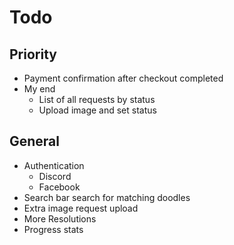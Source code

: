 # Todo

## Priority
- Payment confirmation after checkout completed
- My end
  - List of all requests by status
  - Upload image and set status 

## General
- Authentication
  - Discord
  - Facebook
- Search bar search for matching doodles
- Extra image request upload
- More Resolutions
- Progress stats

